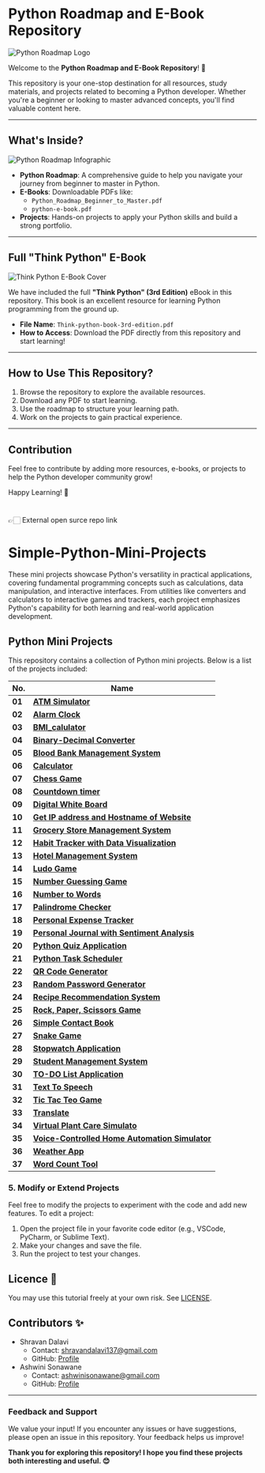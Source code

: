 # Python Roadmap and E-Book Repository

![Python Roadmap Logo](https://www.python.org/static/img/psf-logo.png)

Welcome to the **Python Roadmap and E-Book Repository**! 🎉

This repository is your one-stop destination for all resources, study materials, and projects related to becoming a Python developer. Whether you're a beginner or looking to master advanced concepts, you'll find valuable content here.

---

## What's Inside?

![Python Roadmap Infographic](assets/roadmap-infographic.png)

- **Python Roadmap**: A comprehensive guide to help you navigate your journey from beginner to master in Python.
- **E-Books**: Downloadable PDFs like:
  - `Python_Roadmap_Beginner_to_Master.pdf`
  - `python-e-book.pdf`
- **Projects**: Hands-on projects to apply your Python skills and build a strong portfolio.

---

## Full "Think Python" E-Book

![Think Python E-Book Cover](assets/think-py-book-cover.png)

We have included the full **"Think Python" (3rd Edition)** eBook in this repository. This book is an excellent resource for learning Python programming from the ground up.

- **File Name**: `Think-python-book-3rd-edition.pdf`
- **How to Access**: Download the PDF directly from this repository and start learning!

---

## How to Use This Repository?

1. Browse the repository to explore the available resources.
2. Download any PDF to start learning.
3. Use the roadmap to structure your learning path.
4. Work on the projects to gain practical experience.

---

## Contribution

Feel free to contribute by adding more resources, e-books, or projects to help the Python developer community grow!

Happy Learning! 🚀

#

👉🏻 External open surce repo link

# Simple-Python-Mini-Projects

These mini projects showcase Python's versatility in practical applications, covering fundamental programming concepts such as calculations, data manipulation, and interactive interfaces. From utilities like converters and calculators to interactive games and trackers, each project emphasizes Python's capability for both learning and real-world application development.

## Python Mini Projects

This repository contains a collection of Python mini projects. Below is a list of the projects included:

| **No.** | **Name**                                                                                                                                                                  |
| ------- | ------------------------------------------------------------------------------------------------------------------------------------------------------------------------- |
| **01**  | **[ATM Simulator](https://github.com/ShravanDalavi/Simple-Python-Mini-Projects/tree/main/ATM%20Simulator)**                                                               |
| **02**  | **[Alarm Clock](https://github.com/ShravanDalavi/Simple-Python-Mini-Projects/tree/main/Alarm%20Clock)**                                                                   |
| **03**  | **[BMI_calulator](https://github.com/ShravanDalavi/Simple-Python-Mini-Projects/tree/main/BMI_calulator)**                                                                 |
| **04**  | **[Binary-Decimal Converter](https://github.com/ShravanDalavi/Simple-Python-Mini-Projects/tree/main/Binary-Decimal%20Converter)**                                         |
| **05**  | **[Blood Bank Management System](https://github.com/ShravanDalavi/Simple-Python-Mini-Projects/tree/main/Blood%20Bank%20Management%20System)**                             |
| **06**  | **[Calculator](https://github.com/ShravanDalavi/Simple-Python-Mini-Projects/tree/main/Calculator)**                                                                       |
| **07**  | **[Chess Game](https://github.com/ShravanDalavi/Simple-Python-Mini-Projects/tree/main/Chess%20Game)**                                                                     |
| **08**  | **[Countdown timer](https://github.com/ShravanDalavi/Simple-Python-Mini-Projects/tree/main/Countdown%20timer)**                                                           |
| **09**  | **[Digital White Board](https://github.com/ShravanDalavi/Simple-Python-Mini-Projects/tree/main/Digital%20White%20Board)**                                                 |
| **10**  | **[Get IP address and Hostname of Website](https://github.com/ShravanDalavi/Simple-Python-Mini-Projects/tree/main/Get%20IP%20address%20and%20Hostname%20of%20Website)**   |
| **11**  | **[Grocery Store Management System](https://github.com/ShravanDalavi/Simple-Python-Mini-Projects/tree/main/Grocery%20Store%20Management%20System)**                       |
| **12**  | **[Habit Tracker with Data Visualization](https://github.com/ShravanDalavi/Simple-Python-Mini-Projects/tree/main/Habit%20Tracker%20with%20Data%20Visualization)**         |
| **13**  | **[Hotel Management System](https://github.com/ShravanDalavi/Simple-Python-Mini-Projects/tree/main/Hotel%20Management%20System)**                                         |
| **14**  | **[Ludo Game](https://github.com/ShravanDalavi/Simple-Python-Mini-Projects/tree/main/Ludo%20Game)**                                                                       |
| **15**  | **[Number Guessing Game](https://github.com/ShravanDalavi/Simple-Python-Mini-Projects/tree/main/Number%20Guessing%20Game)**                                               |
| **16**  | **[Number to Words](https://github.com/ShravanDalavi/Simple-Python-Mini-Projects/tree/main/Number%20to%20Words)**                                                         |
| **17**  | **[Palindrome Checker](https://github.com/ShravanDalavi/Simple-Python-Mini-Projects/tree/main/Palindrome%20Checker)**                                                     |
| **18**  | **[Personal Expense Tracker](https://github.com/ShravanDalavi/Simple-Python-Mini-Projects/tree/main/Personal%20Expense%20Tracker)**                                       |
| **19**  | **[Personal Journal with Sentiment Analysis](https://github.com/ShravanDalavi/Simple-Python-Mini-Projects/tree/main/Personal%20Journal%20with%20Sentiment%20Analysis)**   |
| **20**  | **[Python Quiz Application](https://github.com/ShravanDalavi/Simple-Python-Mini-Projects/tree/main/Python%20Quiz%20Application)**                                         |
| **21**  | **[Python Task Scheduler](https://github.com/ShravanDalavi/Simple-Python-Mini-Projects/tree/main/Python%20Task%20Scheduler)**                                             |
| **22**  | **[QR Code Generator](https://github.com/ShravanDalavi/Simple-Python-Mini-Projects/tree/main/QR%20Code%20Generator)**                                                     |
| **23**  | **[Random Password Generator](https://github.com/ShravanDalavi/Simple-Python-Mini-Projects/tree/main/Random%20Password%20Generator)**                                     |
| **24**  | **[Recipe Recommendation System](https://github.com/ShravanDalavi/Simple-Python-Mini-Projects/tree/main/Recipe%20Recommendation%20System)**                               |
| **25**  | **[Rock, Paper, Scissors Game](https://github.com/ShravanDalavi/Simple-Python-Mini-Projects/tree/main/Rock%2C%20Paper%2C%20Scissors%20Game)**                             |
| **26**  | **[Simple Contact Book](https://github.com/ShravanDalavi/Simple-Python-Mini-Projects/tree/main/Simple%20Contact%20Book)**                                                 |
| **27**  | **[Snake Game](https://github.com/ShravanDalavi/Simple-Python-Mini-Projects/tree/main/Snake%20Game)**                                                                     |
| **28**  | **[Stopwatch Application](https://github.com/ShravanDalavi/Simple-Python-Mini-Projects/tree/main/Stopwatch%20Application)**                                               |
| **29**  | **[Student Management System](https://github.com/ShravanDalavi/Simple-Python-Mini-Projects/tree/main/Student%20Management%20System)**                                     |
| **30**  | **[TO-DO List Application](https://github.com/ShravanDalavi/Simple-Python-Mini-Projects/tree/main/TO-DO%20List%20Application)**                                           |
| **31**  | **[Text To Speech ](https://github.com/ShravanDalavi/Simple-Python-Mini-Projects/tree/main/Text%20To%20Speech)**                                                          |
| **32**  | **[Tic Tac Teo Game](https://github.com/ShravanDalavi/Simple-Python-Mini-Projects/tree/main/Tic-Tac-Toe%20Game)**                                                         |
| **33**  | **[Translate](https://github.com/ShravanDalavi/Simple-Python-Mini-Projects/tree/main/Translate)**                                                                         |
| **34**  | **[Virtual Plant Care Simulato](https://github.com/ShravanDalavi/Simple-Python-Mini-Projects/tree/main/Virtual%20Plant%20Care%20Simulato)**                               |
| **35**  | **[Voice-Controlled Home Automation Simulator](https://github.com/ShravanDalavi/Simple-Python-Mini-Projects/tree/main/Voice-Controlled%20Home%20Automation%20Simulator)** |
| **36**  | **[Weather App](https://github.com/ShravanDalavi/Simple-Python-Mini-Projects/tree/main/Weather_app)**                                                                     |
| **37**  | **[Word Count Tool](https://github.com/ShravanDalavi/Simple-Python-Mini-Projects/tree/main/Word%20Count%20Tool)**                                                         |

### 5. Modify or Extend Projects

Feel free to modify the projects to experiment with the code and add new features. To edit a project:

1. Open the project file in your favorite code editor (e.g., VSCode, PyCharm, or Sublime Text).
2. Make your changes and save the file.
3. Run the project to test your changes.

## Licence 📜

You may use this tutorial freely at your own risk. See [LICENSE](./LICENSE).

## Contributors ✨

- Shravan Dalavi
  - Contact: shravandalavi137@gmail.com
  - GitHub: [Profile](https://github.com/ShravanDalavi)
- Ashwini Sonawane
  - Contact: ashwinisonawane@gmail.com
  - GitHub: [Profile](https://github.com/SonawaneAshwini)

---

### Feedback and Support

We value your input! If you encounter any issues or have suggestions, please open an issue in this repository. Your feedback helps us improve!

**Thank you for exploring this repository! I hope you find these projects both interesting and useful. 😊**

